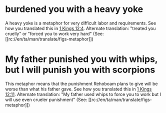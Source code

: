# burdened you with a heavy yoke

A heavy yoke is a metaphor for very difficult labor and requirements. See how you translated this in [1 Kings 12:4](../12/04.md). Alternate translation: "treated you cruelly" or "forced you to work very hard" (See: [[rc://en/ta/man/translate/figs-metaphor]])

# My father punished you with whips, but I will punish you with scorpions

This metaphor means that the punishment Rehoboam plans to give will be worse than what his father gave. See how you translated this in [1 Kings 12:11](../12/11.md). Alternate translation: "My father used whips to force you to work but I will use even crueler punishment" (See: [[rc://en/ta/man/translate/figs-metaphor]])

